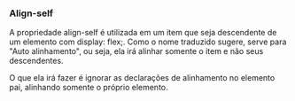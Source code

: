 ### Align-self

A propriedade align-self é utilizada em um item que seja descendente de um elemento com display: flex;. Como o nome traduzido sugere, serve para "Auto alinhamento", ou seja, ela irá alinhar somente o item e não seus descendentes.

O que ela irá fazer é ignorar as declarações de alinhamento no elemento pai, alinhando somente o próprio elemento. 

